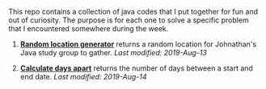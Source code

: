 This repo contains a collection of java codes that I put together for fun and out of curiosity. The purpose is for each one to solve a specific problem that I encountered somewhere during the week.

1. [**Random location generator**](https://github.com/welleyloc/plain-java-goodies/blob/master/Random%20location%20generator/Location.java) returns a random location for Johnathan's Java study group to gather. *Last modified: 2019-Aug-13* 

2. [**Calculate days apart**](https://github.com/welleyloc/plain-java-goodies/blob/master/Calculate%20days%20apart/DaysApart.java) returns the number of days between a start and end date. *Last modified: 2019-Aug-14* 
